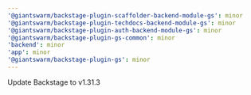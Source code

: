 ```yaml
---
'@giantswarm/backstage-plugin-scaffolder-backend-module-gs': minor
'@giantswarm/backstage-plugin-techdocs-backend-module-gs': minor
'@giantswarm/backstage-plugin-auth-backend-module-gs': minor
'@giantswarm/backstage-plugin-gs-common': minor
'backend': minor
'app': minor
'@giantswarm/backstage-plugin-gs': minor
---
```


Update Backstage to v1.31.3

